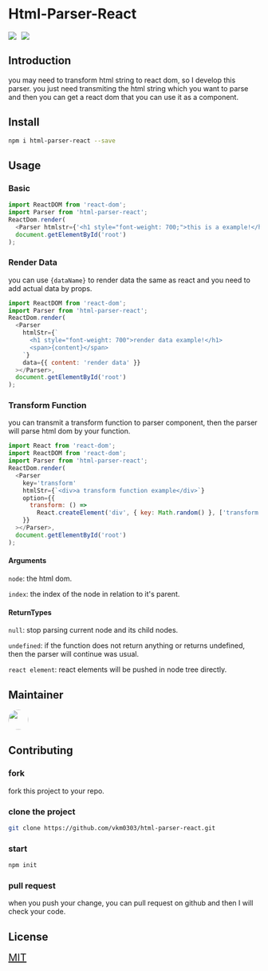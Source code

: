 # Html-Parser-React

<div style="display: flex;">
  <img style="margin-right: 10px" src="https://img.shields.io/npm/v/html-parser-react" />
  <img src="https://img.shields.io/github/license/vkm0303/html-parser-react"/>
</div>

## Introduction

you may need to transform html string to react dom, so I develop this parser. you just need transmiting the html string which you want to parse and then you can get a react dom that you can use it as a component.

## Install

```bash
npm i html-parser-react --save
```

## Usage

### Basic

```js
import ReactDOM from 'react-dom';
import Parser from 'html-parser-react';
ReactDom.render(
  <Parser htmlstr={'<h1 style="font-weight: 700;">this is a example!</h1>'} />,
  document.getElementById('root')
);
```

### Render Data

you can use `{dataName}` to render data the same as react and you need to add actual data by props.

```js
import ReactDOM from 'react-dom';
import Parser from 'html-parser-react';
ReactDom.render(
  <Parser
    htmlStr={`
      <h1 style="font-weight: 700">render data example!</h1>
      <span>{content}</span>
    `}
    data={{ content: 'render data' }}
  ></Parser>,
  document.getElementById('root')
);
```

### Transform Function

you can transmit a transform function to parser component, then the parser will parse html dom by your function.

```js
import React from 'react-dom';
import ReactDOM from 'react-dom';
import Parser from 'html-parser-react';
ReactDom.render(
  <Parser
    key='transform'
    htmlStr={`<div>a transform function example</div>`}
    option={{
      transform: () =>
        React.createElement('div', { key: Math.random() }, ['transform'])
    }}
  ></Parser>,
  document.getElementById('root')
);
```

#### Arguments

`node`: the html dom.

`index`: the index of the node in relation to it's parent.

#### ReturnTypes

`null`: stop parsing current node and its child nodes.

`undefined`: if the function does not return anything or returns undefined, then the parser will continue was usual.

`react element`: react elements will be pushed in node tree directly.

## Maintainer

<a href="https://github.com/vkm0303" target="_blank"><img style="width: 40px;height:40px; border-radius: 50%;" src="https://avatars.githubusercontent.com/u/64176534?v=4"></img></a>

## Contributing

### fork

fork this project to your repo.

### clone the project

```bash
git clone https://github.com/vkm0303/html-parser-react.git
```

### start

```bash
npm init
```

### pull request

when you push your change, you can pull request on github and then I will check your code.

## License

<a style="font-size: 20px" href="/LICENSE">MIT</a>
